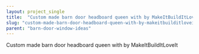 ```yaml
---
layout: project_single
title:  "Custom made barn door headboard queen with by MakeItBuildItLoveIt"
slug: "custom-made-barn-door-headboard-queen-with-by-makeitbuilditloveit"
parent: "barn-door-window-ideas"
---
```

Custom made barn door headboard queen with by MakeItBuildItLoveIt